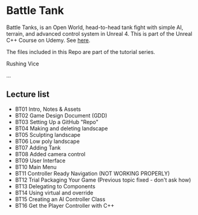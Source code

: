 # Battle Tank
Battle Tanks, is an Open World, head-to-head tank fight with simple AI, terrain, and advanced control system in Unreal 4. This is part of the Unreal C++ Course on Udemy. See [here](https://www.udemy.com/unrealcourse/learn/v4/overview).

The files included in this Repo are part of the tutorial series.

Rushing Vice

...
## Lecture list
* BT01 Intro, Notes & Assets
* BT02 Game Design Document (GDD)
* BT03 Setting Up a GitHub "Repo"
* BT04 Making and deleting landscape
* BT05 Sculpting landscape
* BT06 Low poly landscape
* BT07 Adding Tank
* BT08 Added camera control
* BT09 User Interface
* BT10 Main Menu
* BT11 Controller Ready Navigation (NOT WORKING PROPERLY)
* BT12 Trial Packaging Your Game (Previous topic fixed - don't ask how)
* BT13 Delegating to Components
* BT14 Using virtual and override
* BT15 Creating an AI Controller Class
* BT16 Get the Player Controller with C++